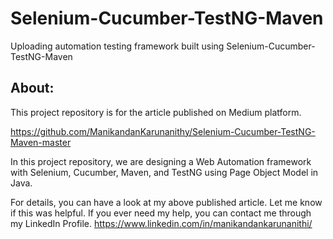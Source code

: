 # Selenium-Cucumber-TestNG-Maven
Uploading automation testing framework built using Selenium-Cucumber-TestNG-Maven


About:
------
This project repository is for the article published on Medium platform.

https://github.com/ManikandanKarunanithy/Selenium-Cucumber-TestNG-Maven-master

In this project repository, we are designing a Web Automation framework with Selenium, Cucumber, Maven, and TestNG using Page Object Model in Java.

For details, you can have a look at my above published article. Let me know if this was helpful. If you ever need my help, you can contact me through my LinkedIn Profile.
https://www.linkedin.com/in/manikandankarunanithi/
